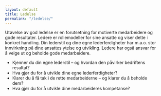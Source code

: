 ```yaml
---
layout: default
title: Ledelse
permalink: "/ledelse/"
---
```


Utøvelse av god ledelse er en forutsetning for motiverte medarbeidere og gode resultater. Ledere er rollemodeller for sine ansatte og viser dette i konkret handling. Din lederstil og dine egne lederferdigheter har m.a.o. stor innvirkning på dine ansattes ytelse og utvikling. Ledere har også ansvar for å velge ut og beholde gode medarbeidere.

* Kjenner du din egne lederstil – og hvordan den påvirker bedriftens resultat?
* Hva gjør du for å utvikle dine egne lederferdigheter?
* Klarer du å få tak i de rette medarbeiderne – og klarer du å beholde dem?
* Hva gjør du for å utvikle dine medarbeideres kompetanse?